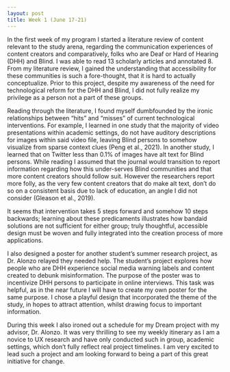 ```yaml
---
layout: post
title: Week 1 (June 17-21) 
---
```


In the first week of my program I started a literature review of content relevant to the study arena, regarding the communication experiences of content creators and comparatively, folks who are Deaf or Hard of Hearing (DHH) and Blind. I was able to read 13 scholarly articles and annotated 8. From my literature review, I gained the understanding that accessibility for these communities is such a fore-thought, that it is hard to actually conceptualize. Prior to this project, despite my awareness of the need for technological reform for the DHH and Blind, I did not fully realize my privilege as a person not a part of these groups. 

Reading through the literature, I found myself dumbfounded by the ironic relationships between  “hits” and “misses” of current technological interventions. For example, I learned in one study that the majority of video presentations within academic settings, do not have auditory descriptions for images within said video file, leaving Blind persons to somehow visualize from sparse context clues (Peng et al., 2021). In another study,  I learned that on Twitter less than 0.1% of images have alt text for Blind persons. While reading I assumed that the journal would transition to report information regarding how this under-serves Blind communities and that more content creators should follow suit. However the researchers report more folly, as the very few content creators that do make alt text, don’t do so on a consistent basis due to lack of education, an angle I did not consider (Gleason et al., 2019). 

It seems that intervention takes 5 steps forward and somehow 10 steps backwards; learning about these predicaments illustrates how bandaid solutions are not sufficient for either group; truly thoughtful, accessible design must be woven and fully integrated into the creation process of more applications.  

I also designed a poster for another student’s summer research project, as Dr. Alonzo relayed they needed help. The student’s project explores how people who are DHH experience social media warning labels and content created to debunk misinformation. The purpose of the poster was to incentivize DHH persons to participate in online interviews. This task was helpful, as in the near future I will have to create my own poster for the same purpose. I chose a playful design that incorporated the theme of the study, in hopes to attract attention, whilst drawing focus to important information.

During this week I also ironed out a schedule for my Dream project with my advisor, Dr. Alonzo.  It was very thrilling to see my weekly itinerary as I am a novice to UX research and have only conducted such in group, academic settings, which don’t fully reflect real project timelines. I am very excited to lead such a project and am looking forward to being a part of this great initiative for change.
